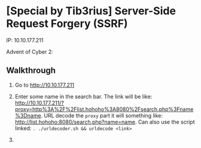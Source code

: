 # [Special by Tib3rius] Server-Side Request Forgery (SSRF)

IP: 10.10.177.211

Advent of Cyber 2: 

## Walkthrough

1) Go to http://10.10.177.211

2) Enter some name in the search bar. The link will be like: http://10.10.177.211/?proxy=http%3A%2F%2Flist.hohoho%3A8080%2Fsearch.php%3Fname%3Dname. URL decode the `proxy` part it will something like: http://list.hohoho:8080/search.php?name=name. Can also use the script linked: `. ./urldecoder.sh && urldecode <link>`

3) 



